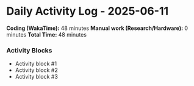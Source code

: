 # Daily Activity Log - 2025-06-11

**Coding (WakaTime):** 48 minutes
**Manual work (Research/Hardware):** 0 minutes
**Total Time:** 48 minutes

### Activity Blocks
- Activity block #1
- Activity block #2
- Activity block #3
